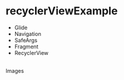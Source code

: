 # recyclerViewExample

<ul>
  <li>Glide</li>
  <li>Navigation</li>
  <li>SafeArgs</li>
  <li>Fragment</li>
  <li>RecyclerView</li>
</ul>



<br />
Images
